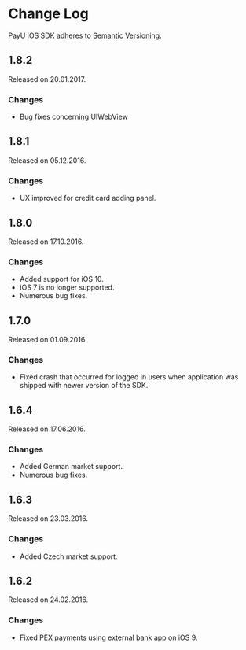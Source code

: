 # Change Log

PayU iOS SDK adheres to [Semantic Versioning](http://semver.org/).


## 1.8.2
Released on 20.01.2017.

### Changes
- Bug fixes concerning UIWebView

## 1.8.1
Released on 05.12.2016.

### Changes
- UX improved for credit card adding panel.


## 1.8.0
Released on 17.10.2016.

### Changes
- Added support for iOS 10.
- iOS 7 is no longer supported.
- Numerous bug fixes.

## 1.7.0
Released on 01.09.2016

### Changes
- Fixed crash that occurred for logged in users when application was shipped with newer version of the SDK.

## 1.6.4
Released on 17.06.2016.

### Changes
- Added German market support.
- Numerous bug fixes.

## 1.6.3
Released on 23.03.2016.

### Changes
- Added Czech market support.

## 1.6.2
Released on 24.02.2016.

### Changes
- Fixed PEX payments using external bank app on iOS 9.
